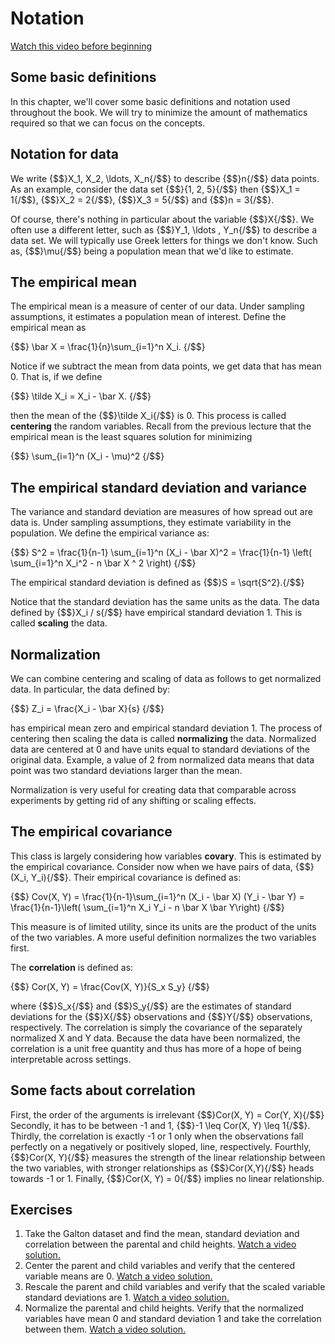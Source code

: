 # Notation  
[Watch this video before beginning](https://www.youtube.com/watch?v=T5UXxVKD0sA&index=5&list=PLpl-gQkQivXjqHAJd2t-J_One_fYE55tC)

## Some basic definitions

In this chapter, we'll cover some basic definitions and notation used throughout the
book.  We will try to minimize the amount of mathematics required so that we
can focus on the concepts.

## Notation for data
We write {$$}X_1, X_2, \ldots, X_n{/$$} to describe {$$}n{/$$} data points.
As an example, consider the data set {$$}\{1, 2, 5\}{/$$} then
{$$}X_1 = 1{/$$}, {$$}X_2 = 2{/$$}, {$$}X_3 = 5{/$$} and {$$}n = 3{/$$}.

Of course, there's nothing in particular about the variable {$$}X{/$$}.
We often use a different letter, such as {$$}Y_1, \ldots , Y_n{/$$} to describe
a data set. We will typically use Greek letters for things we don't know.
Such as, {$$}\mu{/$$} being a population mean that we'd like to estimate.

## The empirical mean

The empirical mean is a measure of center of our data. Under sampling assumptions,
it estimates a population mean of interest. Define the empirical mean as

{$$}
\bar X = \frac{1}{n}\sum_{i=1}^n X_i.
{/$$}

Notice if we subtract the mean from data points, we get data that has mean 0. That is, if we define

{$$}
\tilde X_i = X_i - \bar X.
{/$$}

then the mean of the {$$}\tilde X_i{/$$} is 0.
This process is called **centering** the random variables.
Recall from the previous lecture that the empirical mean is
the least squares solution for minimizing

{$$}
  \sum_{i=1}^n (X_i - \mu)^2
{/$$}


## The empirical standard deviation and variance

The variance and standard deviation are measures of how spread out are data is.
Under sampling assumptions, they estimate variability in the population.
We define the empirical variance as:

{$$}
S^2 = \frac{1}{n-1} \sum_{i=1}^n (X_i - \bar X)^2
= \frac{1}{n-1} \left( \sum_{i=1}^n X_i^2 - n \bar X ^ 2 \right)
{/$$}

The empirical standard deviation is defined as
{$$}S = \sqrt{S^2}.{/$$}

Notice that the standard deviation has the same units as the data.
The data defined by {$$}X_i / s{/$$} have empirical standard deviation 1.
This is called **scaling** the data.

## Normalization

We can combine centering and scaling of data as follows to get normalized data.
In particular, the data defined by:

{$$}
Z_i = \frac{X_i - \bar X}{s}
{/$$}

has empirical mean zero and empirical standard deviation 1.
The process of centering then scaling the data is called **normalizing** the data.
Normalized data are centered at 0 and have units equal to standard deviations of the original data.
Example, a value of 2 from normalized data means that data point was two standard deviations larger than the mean.

Normalization is very useful for creating data that comparable across experiments
by getting rid of any shifting or scaling effects.


## The empirical covariance
This class is largely considering how variables **covary**. This is estimated
by the empirical covariance.
Consider now when we have pairs of data, {$$}(X_i, Y_i){/$$}.
Their empirical covariance is defined as:

{$$}
Cov(X, Y) =
\frac{1}{n-1}\sum_{i=1}^n (X_i - \bar X) (Y_i - \bar Y)
= \frac{1}{n-1}\left( \sum_{i=1}^n X_i Y_i - n \bar X \bar Y\right)
{/$$}

This measure is of limited utility, since its units are the product of
the units of the two variables. A more useful definition normalizes the two
variables first.

The **correlation** is defined as:

{$$}
Cor(X, Y) = \frac{Cov(X, Y)}{S_x S_y}
{/$$}

where {$$}S_x{/$$} and {$$}S_y{/$$} are the estimates of standard deviations
for the {$$}X{/$$} observations and {$$}Y{/$$} observations, respectively. The correlation is simply the covariance of
the separately normalized X and Y data. Because the 
data have been normalized, the correlation is a unit free
quantity and thus has more of a hope of being interpretable
across settings.

## Some facts about correlation
First, the order of the arguments is irrelevant {$$}Cor(X, Y) = Cor(Y, X){/$$}
Secondly, it has to be between -1 and  1, {$$}-1 \leq Cor(X, Y) \leq 1{/$$}.
Thirdly, the correlation is exactly -1 or 1 only when the observations fall
perfectly on a negatively or positively sloped, line, respectively.
Fourthly, {$$}Cor(X, Y){/$$} measures the strength of the linear relationship between
the two variables, with stronger relationships as {$$}Cor(X,Y){/$$} heads towards -1 or 1.
Finally, {$$}Cor(X, Y) = 0{/$$} implies no linear relationship.


## Exercises
1. Take the Galton dataset and find the mean, standard deviation and correlation between
the parental and child heights. [Watch a video solution.](https://www.youtube.com/watch?v=6zq-excgkHg&list=PLpl-gQkQivXji7JK1OP1qS7zalwUBPrX0&index=4)
2. Center the parent and child variables and verify that the centered variable means are 0. [Watch a video solution.](https://www.youtube.com/watch?v=OT9tn_jtzus&list=PLpl-gQkQivXji7JK1OP1qS7zalwUBPrX0&index=5)
3. Rescale the parent and child variables and verify that the scaled variable standard deviations are 1. [Watch a video solution.](https://www.youtube.com/watch?v=y32m9mjEQsk&list=PLpl-gQkQivXji7JK1OP1qS7zalwUBPrX0&index=6)
4. Normalize the parental and child heights. Verify that
the normalized variables have mean 0 and standard deviation 1 and take the
correlation between them. [Watch a video solution.](https://www.youtube.com/watch?v=D7LmrbjenZk&list=PLpl-gQkQivXji7JK1OP1qS7zalwUBPrX0&index=7)
